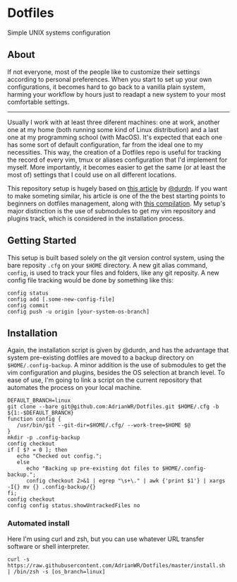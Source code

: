 # Dotfiles
Simple UNIX systems configuration

## About
If not everyone, most of the people like to customize their settings according to personal preferences. When you start to set up your own configurations, it becomes hard to go back to a vanilla plain system, harming your workflow by hours just to readapt a new system to your most comfortable settings.

---

Usually I work with at least three diferent machines: one at work, another one at my home (both running some kind of Linux distribution) and a last one at my programming school (with MacOS). It's expected that each one has some sort of default configuration, far from the ideal one to my necessities. This way, the creation of a Dotfiles repo is useful for tracking the record of every vim, tmux or aliases configuration that I'd implement for myself. More importantly, it becomes easier to get the same (or at least the most of) settings that I could use on all different locations.

This repository setup is hugely based on [this article](https://www.atlassian.com/git/tutorials/dotfiles) by [@durdn](https://twitter.com/durdn). If you want to make someting similar, his article is one of the the best starting points to beginners on dotfiles management, along with [this compilation](https://github.com/webpro/awesome-dotfiles). My setup's major distinction is the use of submodules to get my vim repository and plugins track, which is considered in the installation process.

## Getting Started
This setup is built based solely on the git version control system, using the bare reposity `.cfg` on your `$HOME` directory. A new git alias command, `config`, is used to track your files and folders, like any git reposity. A new config file tracking would be done by something like this:

```shell
config status
config add [.some-new-config-file]
config commit
config push -u origin [your-system-os-branch]
```

## Installation
Again, the installation script is given by @durdn, and has the advantage that system pre-existing dotfiles are moved to a backup directory on `$HOME/.config-backup`. A minor addition is the use of submodules to get the vim configuration and plugins, besides the OS selection at branch level. To ease of use, I'm going to link a script on the current repository that automates the process on your local machine.

```shell
DEFAULT_BRANCH=linux
git clone --bare git@github.com:AdrianWR/Dotfiles.git $HOME/.cfg -b ${1:-$DEFAULT_BRANCH}
function config {
   /usr/bin/git --git-dir=$HOME/.cfg/ --work-tree=$HOME $@
}
mkdir -p .config-backup
config checkout
if [ $? = 0 ]; then
   echo "Checked out config.";
   else
      echo "Backing up pre-existing dot files to $HOME/.config-backup.";
      config checkout 2>&1 | egrep "\s+\." | awk {'print $1'} | xargs -I{} mv {} .config-backup/{}
fi;
config checkout
config config status.showUntrackedFiles no
```

### Automated install
Here I'm using curl and zsh, but you can use whatever URL transfer software or shell interpreter.
```
curl -s https://raw.githubusercontent.com/AdrianWR/Dotfiles/master/install.sh | /bin/zsh -s [os_branch=linux]
```
